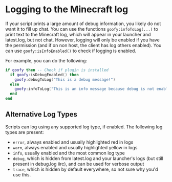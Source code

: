 # Logging to the Minecraft log

If your script prints a large amount of debug information, you likely do not want it to fill up chat. You can use the functions `goofy:infoToLog(...)` to print text to the Minecraft log, which will appear in your launcher and latest.log, but not chat. However, logging will only be enabled if you have the permission (and if on non host, the client has log others enabled). You can use `goofy:isInfoEnabled()` to check if logging is enabled.

For example, you can do the following:  
```lua
if goofy then -- Check if plugin is installed
  if goofy:isDebugEnabled() then
    goofy:debugToLog("This is a debug message!")
  else
    goofy:infoToLog("This is an info message because debug is not enabled!")
  end
end
```

## Alternative Log Types

Scripts can log using any supported log type, if enabled. The following log types are present:

* `error`, always enabled and usually highlighted red in logs
* `warn`, always enabled and usually highlighted yellow in logs
* `info`, usually enabled and the most common log type
* `debug`, which is hidden from latest.log and your launcher's logs (but still present in debug.log iirc), and can be used for verbose output
* `trace`, which is hidden by default everywhere, so not sure why you'd use this.

